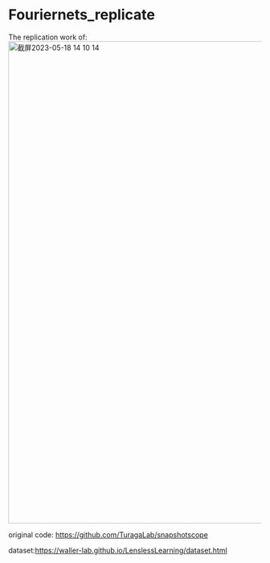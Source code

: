 # Fouriernets_replicate

The replication work of:
<img width="959" alt="截屏2023-05-18 14 10 14" src="https://github.com/Ocean-e/Fouriernets_replicate/assets/108513980/36df9606-b278-4f0f-9a9e-d1ff210c2dcf">

original code: https://github.com/TuragaLab/snapshotscope

dataset:https://waller-lab.github.io/LenslessLearning/dataset.html
